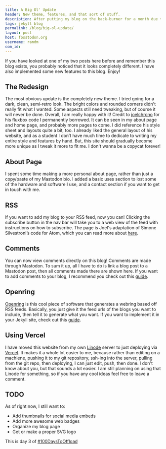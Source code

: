 ```yaml
---
title: A Big Ol' Update
header: New theme, features, and that sort of stuff.
description: After putting my blog on the back-burner for a month due to IRL reaons, I have returned with an itch to get back to work on it! 
tags: jekyll blog
permalink: /blog/big-ol-update/
layout: post
host: fosstodon.org
username: randm
com_id:
---
```

If you have looked at one of my two posts here before and remember this blog exists, you probably noticed that it looks completely different. I have also implemented some new features to this blog. Enjoy!

## The Redesign
The most obvious update is the completely new theme. I tried going for a dark, clean, semi-retro look. The bright colors and rounded corners didn't really fit what I wanted. Some aspects still need tweaking, but of course it will never be done. Overall, I am really happy with it! Credit to [joelchrono](https://fosstodon.org/@joel) for his fluxbox code I permanently borrowed. It can be seen in my about page and home page, and probably more pages to come. I did reference his style sheet and layouts quite a bit, too. I already liked the general layout of his website, and as a student I don’t have much time to dedicate to writing my entire style and features by hand. But, this site should gradually become more unique as I tweak it more to fit me. I don't wanna be a copycat forever!

## About Page
I spent some time making a more personal about page, rather than just a copy/paste of my Mastodon bio. I added a basic uses section to lost some of the hardware and software I use, and a contact section if you want to get in touch with me.

## RSS
If you want to add my blog to your RSS feed, now you can! Clicking the subscribe button in the nav bar will take you to a web view of the feed with instructions on how to subscribe. The page is Joel's adaptation of Simone Silvestroni’s code for Atom, which you can read more about [here](https://joelchrono.xyz/blog/improving-my-rss-feed/).

## Comments
You can now view comments directly on this blog! Comments are made through Mastodon. To sum it up, all I have to do is link a blog post to a Mastodon post, then all comments made there are shown here. If you want to add comments to your blog, I recommend you check out this [guide](https://joelchrono.xyz/blog/how-to-add-mastodon-comments-to-jekyll-blog/).

## Openring
[Openring](https://sr.ht/~sircmpwn/openring/) is this cool piece of software that generates a webring based off RSS feeds. Basically, you just give it the feed urls of the blogs you want to include, then tell it to generate what you want. If you want to implement it in your Jekyll site, check out this [guide](https://btxx.org/posts/openring/).

## Using Vercel
I have moved this website from my own [Linode](https://linode.com) server to just deploying via [Vercel](https://vercel.com). It makes it a whole lot easier to me, because rather than editing on a machiene, pushing it to my git repository, ssh-ing into the server, pulling from the git repo, then deploying, I can just edit, push, then done. I don't know about you, but that sounds a lot easier. I am still planning on using that Linode for something, so if you have any cool ideas feel free to leave a comment.

## TODO
As of right now, I still want to:
* Add thumbnails for social media embeds
* Add more awesome web badges
* Organize my blog page
* Get or make a proper SVG logo

This is day 3 of [#100DaysToOffload](https://100daystooffload.com/)